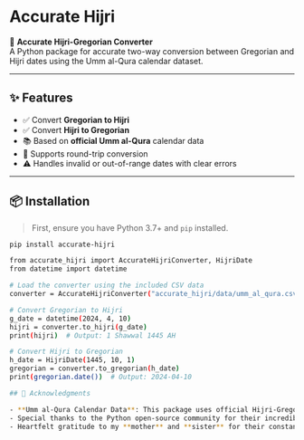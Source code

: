 # Accurate Hijri

📅 **Accurate Hijri-Gregorian Converter**  
A Python package for accurate two-way conversion between Gregorian and Hijri dates using the Umm al-Qura calendar dataset.

---

## ✨ Features

- ✅ Convert **Gregorian to Hijri**
- ✅ Convert **Hijri to Gregorian**
- 📚 Based on **official Umm al-Qura** calendar data
- 🔁 Supports round-trip conversion
- ⚠️ Handles invalid or out-of-range dates with clear errors

---

## 📦 Installation

> First, ensure you have Python 3.7+ and `pip` installed.

```bash
pip install accurate-hijri

from accurate_hijri import AccurateHijriConverter, HijriDate
from datetime import datetime

# Load the converter using the included CSV data
converter = AccurateHijriConverter("accurate_hijri/data/umm_al_qura.csv")

# Convert Gregorian to Hijri
g_date = datetime(2024, 4, 10)
hijri = converter.to_hijri(g_date)
print(hijri)  # Output: 1 Shawwal 1445 AH

# Convert Hijri to Gregorian
h_date = HijriDate(1445, 10, 1)
gregorian = converter.to_gregorian(h_date)
print(gregorian.date())  # Output: 2024-04-10

## 🙏 Acknowledgments

- **Umm al-Qura Calendar Data**: This package uses official Hijri-Gregorian mapping data published by the Saudi government for the Umm al-Qura calendar.
- Special thanks to the Python open-source community for their incredible tools and support.
- Heartfelt gratitude to my **mother** and **sister** for their constant encouragement, love, and support throughout this project.

